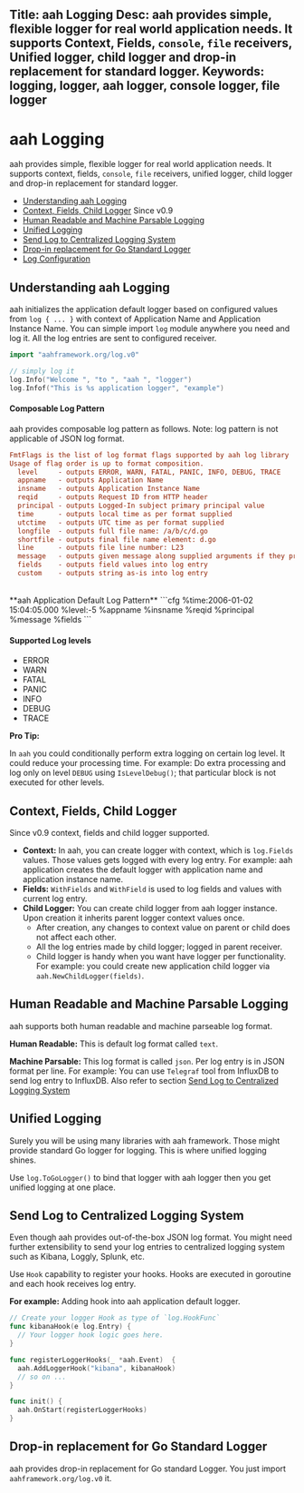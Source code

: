 Title: aah Logging
Desc: aah provides simple, flexible logger for real world application needs. It supports Context, Fields, `console`, `file` receivers, Unified logger, child logger and drop-in replacement for standard logger.
Keywords: logging, logger, aah logger, console logger, file logger
---
# aah Logging

aah provides simple, flexible logger for real world application needs. It supports context, fields, `console`, `file` receivers, unified logger, child logger and drop-in replacement for standard logger.

  * [Understanding aah Logging](#understanding-aah-logging)
  * [Context, Fields, Child Logger](#context-fields-child-logger) <span class="badge lb-xs">Since v0.9</span>
  * [Human Readable and Machine Parsable Logging](#human-readable-and-machine-parsable-logging)
  * [Unified Logging](#unified-logging)
  * [Send Log to Centralized Logging System](#send-log-to-centralized-logging-system)
  * [Drop-in replacement for Go Standard Logger](#drop-in-replacement-for-go-standard-logger)
  * [Log Configuration](log-config.html)

## Understanding aah Logging

aah initializes the application default logger based on configured values from `log { ... }` with context of Application Name and Application Instance Name. You can simple import `log` module anywhere you need and log it. All the log entries are sent to configured receiver.

```go
import "aahframework.org/log.v0"

// simply log it
log.Info("Welcome ", "to ", "aah ", "logger")
log.Infof("This is %s application logger", "example")
```

#### Composable Log Pattern

aah provides composable log pattern as follows. Note: log pattern is not applicable of JSON log format.
```cfg
FmtFlags is the list of log format flags supported by aah log library
Usage of flag order is up to format composition.
  level     - outputs ERROR, WARN, FATAL, PANIC, INFO, DEBUG, TRACE
  appname   - outputs Application Name
  insname   - outputs Application Instance Name
  reqid     - outputs Request ID from HTTP header
  principal - outputs Logged-In subject primary principal value
  time      - outputs local time as per format supplied
  utctime   - outputs UTC time as per format supplied
  longfile  - outputs full file name: /a/b/c/d.go
  shortfile - outputs final file name element: d.go
  line      - outputs file line number: L23
  message   - outputs given message along supplied arguments if they present
  fields    - outputs field values into log entry
  custom    - outputs string as-is into log entry
```
<br>
**aah Application Default Log Pattern**
```cfg
%time:2006-01-02 15:04:05.000 %level:-5 %appname %insname %reqid %principal %message %fields
```

#### Supported Log levels

  * ERROR
  * WARN
  * FATAL
  * PANIC
  * INFO
  * DEBUG
  * TRACE

<div class="alert alert-info-green">
<p><strong>Pro Tip:</strong></p>
<p>In <code>aah</code> you could conditionally perform extra logging on certain log level. It could reduce your processing time. For example: Do extra processing and log only on level <code>DEBUG</code> using <code>IsLevelDebug()</code>; that particular block is not executed for other levels.</p>
</div>

## Context, Fields, Child Logger

<span class="badge lb-sm">Since v0.9</span> context, fields and child logger supported.

  * **Context:** In aah, you can create logger with context, which is `log.Fields` values. Those values gets logged with every log entry. For example: aah application creates the default logger with application name and application instance name.
  * **Fields:** `WithFields` and `WithField` is used to log fields and values with current log entry.
  * **Child Logger:** You can create child logger from aah logger instance. Upon creation it inherits parent logger context values once.
      - After creation, any changes to context value on parent or child does not affect each other.
      - All the log entries made by child logger; logged in parent receiver.
      - Child logger is handy when you want have logger per functionality. For example: you could create new application child logger via `aah.NewChildLogger(fields)`.

## Human Readable and Machine Parsable Logging

aah supports both human readable and machine parseable log format.

**Human Readable:** This is default log format called `text`.

**Machine Parsable:** This log format is called `json`. Per log entry is in JSON format per line. For example: You can use `Telegraf` tool from InfluxDB to send log entry to InfluxDB. Also refer to section [Send Log to Centralized Logging System](#send-log-to-centralized-logging-system)

## Unified Logging

Surely you will be using many libraries with aah framework. Those might provide standard Go logger for logging. This is where unified logging shines.

Use `log.ToGoLogger()` to bind that logger with aah logger then you get unified logging at one place.

## Send Log to Centralized Logging System

Even though aah provides out-of-the-box JSON log format. You might need further extensibility to send your log entries to centralized logging system such as Kibana, Loggly, Splunk, etc.

Use `Hook` capability to register your hooks. Hooks are executed in goroutine and each hook receives log entry.

**For example:** Adding hook into aah application default logger.
```go
// Create your logger Hook as type of `log.HookFunc`
func kibanaHook(e log.Entry) {
  // Your logger hook logic goes here.
}

func registerLoggerHooks(_ *aah.Event)  {
  aah.AddLoggerHook("kibana", kibanaHook)
  // so on ...
}

func init() {
  aah.OnStart(registerLoggerHooks)  
}
```

## Drop-in replacement for Go Standard Logger

aah provides drop-in replacement for Go standard Logger. You just import `aahframework.org/log.v0` it.
